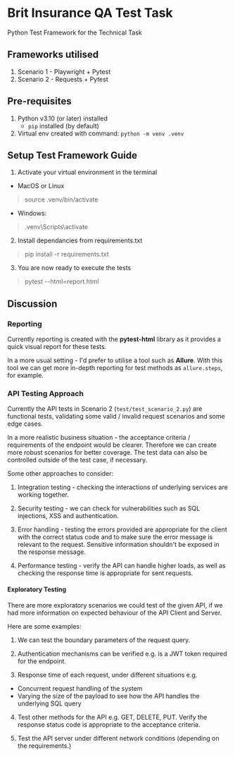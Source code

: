 # Brit Insurance QA Test Task
Python Test Framework for the Technical Task

## Frameworks utilised
1. Scenario 1 - Playwright + Pytest
2. Scenario 2 - Requests + Pytest

## Pre-requisites

1. Python v3.10 (or later) installed
    - `pip` installed (by default)
2. Virtual env created with command: `python -m venv .venv`

## Setup Test Framework Guide

1. Activate your virtual environment in the terminal

- MacOS or Linux

> source .venv/bin/activate

- Windows:
> .venv\Scripts\activate

2. Install dependancies from requirements.txt
> pip install -r requirements.txt

3. You are now ready to execute the tests
> pytest --html=report.html

## Discussion

### Reporting

Currently reporting is created with the **pytest-html** library as it provides a quick visual report for these tests.

In a more usual setting - I'd prefer to utilise a tool such as **Allure**. With this tool we can get more in-depth reporting for test methods as `allure.steps`, for example.

### API Testing Approach

Currently the API tests in Scenario 2 (`test/test_scenario_2.py`) are functional tests, validating some valid / invalid request scenarios and some edge cases.

In a more realistic business situation - the acceptance criteria / requirements of the endpoint would be clearer. Therefore we can create more robust scenarios for better coverage. The test data can also be controlled outside of the test case, if necessary.

Some other approaches to consider:

1. Integration testing - checking the interactions of underlying services are working together.

2. Security testing - we can check for vulnerabilities such as SQL injections, XSS and authentication.

3. Error handling - testing the errors provided are appropriate for the client with the correct status code and to make sure the error message is relevant to the request. Sensitive information shouldn't be exposed in the response message.

4. Performance testing - verify the API can handle higher loads, as well as checking the response time is appropriate for sent requests.

#### Exploratory Testing

There are more exploratory scenarios we could test of the given API, if we had more information on expected behaviour of the API Client and Server. 

Here are some examples:

1. We can test the boundary parameters of the request query.

2. Authentication mechanisms can be verified e.g. is a JWT token required for the endpoint.

3. Response time of each request, under different situations e.g. 
- Concurrent request handling of the system
- Varying the size of the payload to see how the API handles the underlying SQL query

4. Test other methods for the API e.g. GET, DELETE, PUT. Verify the response status code is appropriate to the acceptance criteria.

5. Test the API server under different network conditions (depending on the requirements.)

